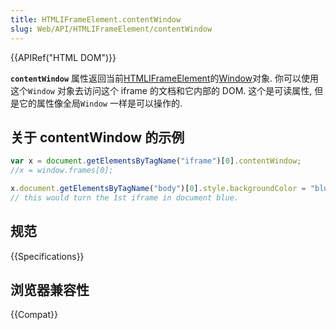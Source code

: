 ```yaml
---
title: HTMLIFrameElement.contentWindow
slug: Web/API/HTMLIFrameElement/contentWindow
---
```


{{APIRef("HTML DOM")}}

**`contentWindow`** 属性返回当前[HTMLIFrameElement](/zh-CN/docs/Web/API/HTMLIFrameElement)的[Window](/zh-CN/docs/Web/API/Window)对象. 你可以使用这个`Window` 对象去访问这个 iframe 的文档和它内部的 DOM. 这个是可读属性, 但是它的属性像全局`Window` 一样是可以操作的.

## 关于 contentWindow 的示例

```js
var x = document.getElementsByTagName("iframe")[0].contentWindow;
//x = window.frames[0];

x.document.getElementsByTagName("body")[0].style.backgroundColor = "blue";
// this would turn the 1st iframe in document blue.
```

## 规范

{{Specifications}}

## 浏览器兼容性

{{Compat}}
